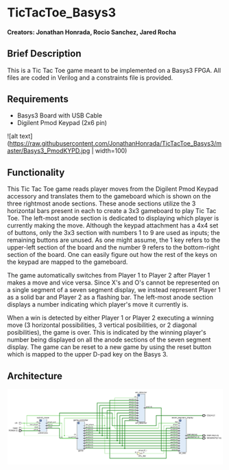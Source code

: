 # TicTacToe_Basys3
#### Creators: Jonathan Honrada, Rocio Sanchez, Jared Rocha
Brief Description
---------------
This is a Tic Tac Toe game meant to be implemented on a Basys3 FPGA. All files are coded in Verilog and a constraints file is provided.

Requirements
---------------
- Basys3 Board with USB Cable
- Digilent Pmod Keypad (2x6 pin) 

![alt text](https://raw.githubusercontent.com/JonathanHonrada/TicTacToe_Basys3/master/Basys3_PmodKYPD.jpg | width=100)

Functionality
---------------
This Tic Tac Toe game reads player moves from the Digilent Pmod Keypad accessory and translates them to the gameboard which is shown on the three rightmost anode sections. These anode sections utilize the 3 horizontal bars present in each to create a 3x3 gameboard to play Tic Tac Toe. The left-most anode section is dedicated to displaying which player is currently making the move. Although the keypad attachment has a 4x4 set of buttons, only the 3x3 section with numbers 1 to 9 are used as inputs; the remaining buttons are unused. As one might assume, the 1 key refers to the upper-left section of the board and the number 9 refers to the bottom-right section of the board. One can easily figure out how the rest of the keys on the keypad are mapped to the gameboard.

The game automatically switches from Player 1 to Player 2 after Player 1 makes a move and vice versa. Since X's and O's cannot be represented on a single segment of a seven segment display, we instead represent Player 1 as a solid bar and Player 2 as a flashing bar. The left-most anode section displays a number indicating which player's move it currently is.

When a win is detected by either Player 1 or Player 2 executing a winning move (3 horizontal possibilities, 3 vertical posibilities, or 2 diagonal posibilities), the game is over. This is indicated by the winning player's number being displayed on all the anode sections of the seven segment display. The game can be reset to a new game by using the reset button which is mapped to the upper D-pad key on the Basys 3.

Architecture
--------------
![alt text](https://raw.githubusercontent.com/JonathanHonrada/TicTacToe_Basys3/master/elaborated_design.png)
